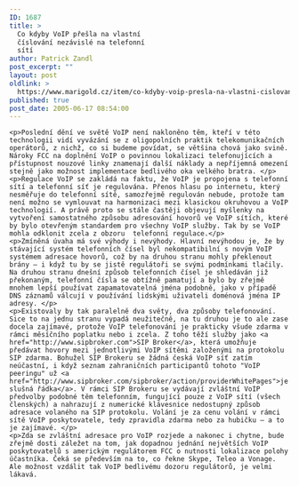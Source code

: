 ```yaml
---
ID: 1687
title: >
  Co kdyby VoIP přešla na vlastní
  číslování nezávislé na telefonní
  sítí
author: Patrick Zandl
post_excerpt: ""
layout: post
oldlink: >
  https://www.marigold.cz/item/co-kdyby-voip-presla-na-vlastni-cislovani-nezavisle-na-telefonni-siti
published: true
post_date: 2005-06-17 08:54:00
---
```

	<p>Poslední dění ve světě VoIP není nakloněno těm, kteří v této technologii vidí vyvázání se z oligopolních praktik telekomunikačních operátorů, z nichž, co si budeme povídat, se většina chová jako svině. Nároky FCC na doplnění VoIP o povinnou lokalizaci telefonujících a přístupnost nouzové linky znamenají další náklady a nepříjemná omezení stejně jako možnost implementace bedlivého oka velkého bratra. </p>
	<p>Regulace VoIP se zakládá na faktu, že VoIP je propojena s telefonní sítí a telefonní síť je regulována. Přenos hlasu po internetu, který nesměřuje do telefonní sítě, samozřejmě regulován nebude, protože tam není možno se vymlouvat na harmonizaci mezi klasickou okruhovou a VoIP technologií. A právě proto se stále častěji objevují myšlenky na vytvoření samostatného způsobu adresování hovorů ve VoIP sítích, které by bylo otevřeným standardem pro všechny VoIP služby. Tak by se VoIP mohla odklonit zcela z obzoru  telefonní regulace.</p>
	<p>Zmíněná úvaha má své výhody i nevýhody. Hlavní nevýhodou je, že by stávající systém telefonních čísel byl nekompatibilní s novým VoIP systémem adresace hovorů, což by na druhou stranu mohly překlenout brány – i když tu by se jistě regulátoři se svými podmínkami tlačily. Na druhou stranu dnešní způsob telefonních čísel je shledáván již překonaným, telefonní čísla se obtížně pamatují a bylo by zřejmě mnohem lepší používat zapamatovatelná jména podobně, jako v případě DNS záznamů válcují v používání lidskými uživateli doménová jména IP adresy. </p>
	<p>Existovaly by tak paralelně dva světy, dva způsoby telefonování. Sice to na jednu stranu vypadá neužitečně, na tu druhou je to ale zase docela zajímavé, protože VoIP telefonování je prakticky všude zdarma v rámci měsíčního poplatku nebo i zcela. Z toho těží služby jako <a href="http://www.sipbroker.com">SIP Broker</a>, která umožňuje předávat hovory mezi jednotlivými VoIP sítěmi založenými na protokolu SIP zdarma. Bohužel SIP Brokeru se žádná česká VoIP síť zatím neúčastní, i když seznam zahraničních participantů tohoto "VoIP peeringu" už <a href="http://www.sipbroker.com/sipbroker/action/providerWhitePages">je slušná řádka</a>. V rámci SIP Brokeru se vydávají zvláštní VoIP předvolby podobné těm telefonním, fungující pouze z VoIP sítí (všech členských) a nahrazují z numerické klávesnice nedostupný způsob adresace volaného na SIP protokolu. Volání je za cenu volání v rámci sítě VoIP poskytovatele, tedy zpravidla zdarma nebo za hubičku – a to je zajímavé. </p>
	<p>Zda se zvláštní adresace pro VoIP rozjede a nakonec i chytne, bude zřejmě dosti záležet na tom, jak dopadnou jednání největších VoIP poskytovatelů s americkým regulátorem FCC o nutnosti lokalizace polohy účastníka. Čeká se především na to, co řekne Skype, Teleo a Vonage. Ale možnost vzdálit tak VoIP bedlivému dozoru regulátorů, je velmi lákavá.
</p>